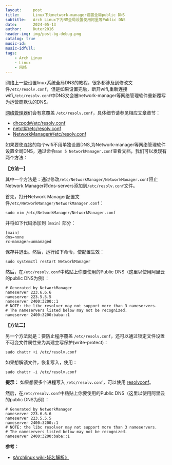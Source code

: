 ```yaml
---
layout:     post
title:      Linux下为network-manager设置全局public DNS
subtitle:   Arch Linux下为NM全局设置使用阿里等Public DNS
date:       2024-05-13
author:     Duter2016
header-img: img/post-bg-debug.png
catalog: true
music-id: 
music-idfull: 
tags:
    - Arch Linux
    - Linux
    - 网络
---
```


网络上一些设置linux系统全局DNS的教程，很多都涉及到修改文件`/etc/resolv.conf`，但是如果设置完后，断开wifi,重新连接wifi,`/etc/resolv.conf`中DNS又会被network-manager等网络管理软件重新覆写为运营商默认的DNS。

[网络管理器](https://wiki.archlinuxcn.org/wiki/Network_manager)们会有意覆盖 `/etc/resolv.conf`，具体细节请参见相应文章章节：

+ [dhcpcd#/etc/resolv.conf](https://wiki.archlinuxcn.org/wiki/Dhcpcd#/etc/resolv.conf)
+ [netctl#/etc/resolv.conf](https://wiki.archlinuxcn.org/wiki/Netctl#/etc/resolv.conf)
+ [NetworkManager#/etc/resolv.conf](https://wiki.archlinuxcn.org/wiki/NetworkManager#/etc/resolv.conf)

如果要使连接的每个wifi不用单独设置DNS,为Network-manager等网络管理软件设置全局DNS，通过命令`man 5 NetworkManager.conf`查看文档，我们可以发现有两个方法：

**【方法一】**

其中一个方法是：通过修改`/etc/NetworkManager/NetworkManager.conf`阻止Network Manager将dns-servers添加到`/etc/resolv.conf`文件。

首先，打开Network Manager配置文件`/etc/NetworkManager/NetworkManager.conf`：

```
sudo vim /etc/NetworkManager/NetworkManager.conf
```

并将如下代码添加到 `[main]` 部分：

```
[main]
dns=none
rc-manager=unmanaged
```

保存并退出。然后，运行如下命令，使配置生效：

```
sudo systemctl restart NetworkManager
```

然后，在`/etc/resolv.conf`中粘贴上你要使用的Public DNS（这里以使用阿里云的public DNS为例）：

```
# Generated by NetworkManager
nameserver 223.6.6.6
nameserver 223.5.5.5
nameserver 2400:3200::1
# NOTE: the libc resolver may not support more than 3 nameservers.
# The nameservers listed below may not be recognized.
nameserver 2400:3200:baba::1
```

**【方法二】**

另一个方法就是：要防止程序覆盖 `/etc/resolv.conf`，还可以通过锁定文件设置不可变文件属性来为其建立写保护(write-protect)：

```
sudo chattr +i /etc/resolv.conf
```

如果想解锁文件，恢复写入，使用：

```
sudo chattr -i /etc/resolv.conf
```

**提示：** 如果想要多个进程写入 `/etc/resolv.conf`，可以使用 [resolvconf](https://wiki.archlinuxcn.org/wzh/index.php?title=Resolvconf&action=edit&redlink=1 "Resolvconf（页面不存在）")。

然后，在`/etc/resolv.conf`中粘贴上你要使用的Public DNS（这里以使用阿里云的public DNS为例）：

```
# Generated by NetworkManager
nameserver 223.6.6.6
nameserver 223.5.5.5
nameserver 2400:3200::1
# NOTE: the libc resolver may not support more than 3 nameservers.
# The nameservers listed below may not be recognized.
nameserver 2400:3200:baba::1
```

**参考：**
* [《Archlinux wiki-域名解析》](https://wiki.archlinuxcn.org/wiki/%E5%9F%9F%E5%90%8D%E8%A7%A3%E6%9E%90)